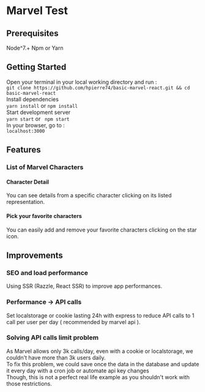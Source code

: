 # Marvel Test

## Prerequisites

Node^7.+
Npm or Yarn

## Getting Started

Open your terminal in your local working directory and run :<br/>
`git clone https://github.com/hpierre74/basic-marvel-react.git && cd basic-marvel-react` <br /> 
Install dependencies <br/>
 `yarn install` or `npm install` <br/>
Start development server <br/>
 `yarn start` or ` npm start`<br/>
In your browser, go to : <br/>
 `localhost:3000`<br/>


## Features

### List of Marvel Characters

#### Character Detail
You can see details from a specific character clicking on its listed representation.

#### Pick your favorite characters
You can easily add and remove your favorite characters clicking on the star icon.

## Improvements

### SEO and load performance

Using SSR (Razzle, React SSR) to improve app performances.

### Performance -> API calls

Set localstorage or cookie lasting 24h with express to reduce API calls to 1 call per user per day ( recommended by marvel api ).

### Solving API calls limit problem

As Marvel allows only 3k calls/day, even with a cookie or localstorage, we couldn't have more than 3k users daily.<br/>
To fix this problem, we could save once the data in the database and update it every day with a cron job or automate api key changes<br/>
Though, this is not a perfect real life example as you shouldn't work with those restrictions.











